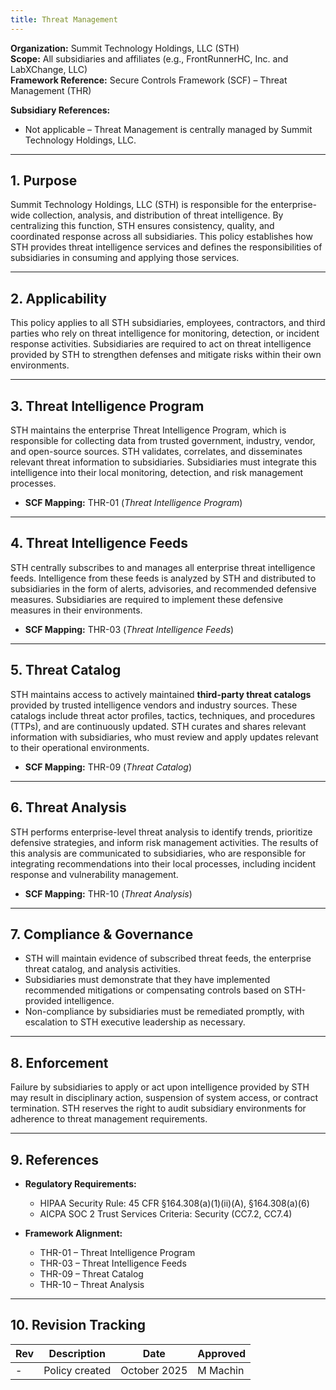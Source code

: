 ```yaml
---
title: Threat Management
---
```


**Organization:** Summit Technology Holdings, LLC (STH)  
**Scope:** All subsidiaries and affiliates (e.g., FrontRunnerHC, Inc. and LabXChange, LLC)  
**Framework Reference:** Secure Controls Framework (SCF) – Threat Management (THR)

**Subsidiary References:**  

- Not applicable – Threat Management is centrally managed by Summit Technology Holdings, LLC.  

---

## 1. Purpose

Summit Technology Holdings, LLC (STH) is responsible for the enterprise-wide collection, analysis, and distribution of threat intelligence. By centralizing this function, STH ensures consistency, quality, and coordinated response across all subsidiaries. This policy establishes how STH provides threat intelligence services and defines the responsibilities of subsidiaries in consuming and applying those services.  

---

## 2. Applicability

This policy applies to all STH subsidiaries, employees, contractors, and third parties who rely on threat intelligence for monitoring, detection, or incident response activities. Subsidiaries are required to act on threat intelligence provided by STH to strengthen defenses and mitigate risks within their own environments.  

---

## 3. Threat Intelligence Program

STH maintains the enterprise Threat Intelligence Program, which is responsible for collecting data from trusted government, industry, vendor, and open-source sources. STH validates, correlates, and disseminates relevant threat information to subsidiaries. Subsidiaries must integrate this intelligence into their local monitoring, detection, and risk management processes.  

- **SCF Mapping:** THR-01 (*Threat Intelligence Program*)  

---

## 4. Threat Intelligence Feeds

STH centrally subscribes to and manages all enterprise threat intelligence feeds. Intelligence from these feeds is analyzed by STH and distributed to subsidiaries in the form of alerts, advisories, and recommended defensive measures. Subsidiaries are required to implement these defensive measures in their environments.  

- **SCF Mapping:** THR-03 (*Threat Intelligence Feeds*)  

---

## 5. Threat Catalog

STH maintains access to actively maintained **third-party threat catalogs** provided by trusted intelligence vendors and industry sources. These catalogs include threat actor profiles, tactics, techniques, and procedures (TTPs), and are continuously updated. STH curates and shares relevant information with subsidiaries, who must review and apply updates relevant to their operational environments.  


- **SCF Mapping:** THR-09 (*Threat Catalog*)  

---

## 6. Threat Analysis

STH performs enterprise-level threat analysis to identify trends, prioritize defensive strategies, and inform risk management activities. The results of this analysis are communicated to subsidiaries, who are responsible for integrating recommendations into their local processes, including incident response and vulnerability management.  

- **SCF Mapping:** THR-10 (*Threat Analysis*)  

---

## 7. Compliance & Governance

- STH will maintain evidence of subscribed threat feeds, the enterprise threat catalog, and analysis activities.  
- Subsidiaries must demonstrate that they have implemented recommended mitigations or compensating controls based on STH-provided intelligence.  
- Non-compliance by subsidiaries must be remediated promptly, with escalation to STH executive leadership as necessary.  

---

## 8. Enforcement

Failure by subsidiaries to apply or act upon intelligence provided by STH may result in disciplinary action, suspension of system access, or contract termination. STH reserves the right to audit subsidiary environments for adherence to threat management requirements.  

---

## 9. References

- **Regulatory Requirements:**  
  - HIPAA Security Rule: 45 CFR §164.308(a)(1)(ii)(A), §164.308(a)(6)  
  - AICPA SOC 2 Trust Services Criteria: Security (CC7.2, CC7.4)  

- **Framework Alignment:**  
  - THR-01 – Threat Intelligence Program  
  - THR-03 – Threat Intelligence Feeds  
  - THR-09 – Threat Catalog  
  - THR-10 – Threat Analysis  

---

## 10. Revision Tracking

| Rev | Description   | Date         | Approved |
| --- | ------------- | ------------ | -------- |
| -   | Policy created | October 2025 | M Machin |

